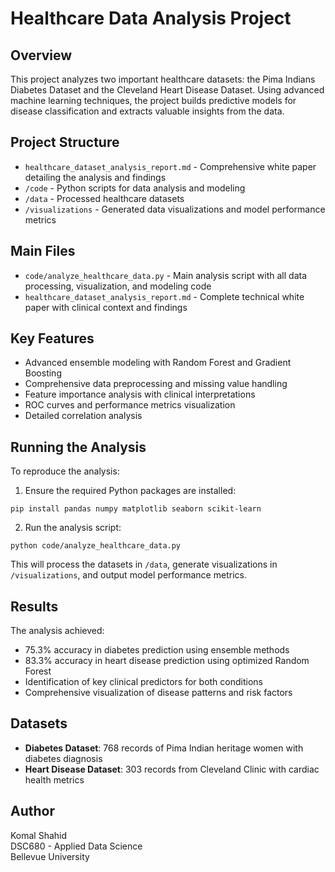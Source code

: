 # Healthcare Data Analysis Project

## Overview
This project analyzes two important healthcare datasets: the Pima Indians Diabetes Dataset and the Cleveland Heart Disease Dataset. Using advanced machine learning techniques, the project builds predictive models for disease classification and extracts valuable insights from the data.

## Project Structure
- `healthcare_dataset_analysis_report.md` - Comprehensive white paper detailing the analysis and findings
- `/code` - Python scripts for data analysis and modeling
- `/data` - Processed healthcare datasets
- `/visualizations` - Generated data visualizations and model performance metrics

## Main Files
- `code/analyze_healthcare_data.py` - Main analysis script with all data processing, visualization, and modeling code
- `healthcare_dataset_analysis_report.md` - Complete technical white paper with clinical context and findings

## Key Features
- Advanced ensemble modeling with Random Forest and Gradient Boosting
- Comprehensive data preprocessing and missing value handling
- Feature importance analysis with clinical interpretations
- ROC curves and performance metrics visualization
- Detailed correlation analysis

## Running the Analysis
To reproduce the analysis:

1. Ensure the required Python packages are installed:
```
pip install pandas numpy matplotlib seaborn scikit-learn
```

2. Run the analysis script:
```
python code/analyze_healthcare_data.py
```

This will process the datasets in `/data`, generate visualizations in `/visualizations`, and output model performance metrics.

## Results
The analysis achieved:
- 75.3% accuracy in diabetes prediction using ensemble methods
- 83.3% accuracy in heart disease prediction using optimized Random Forest
- Identification of key clinical predictors for both conditions
- Comprehensive visualization of disease patterns and risk factors

## Datasets
- **Diabetes Dataset**: 768 records of Pima Indian heritage women with diabetes diagnosis
- **Heart Disease Dataset**: 303 records from Cleveland Clinic with cardiac health metrics

## Author
Komal Shahid  
DSC680 - Applied Data Science  
Bellevue University 